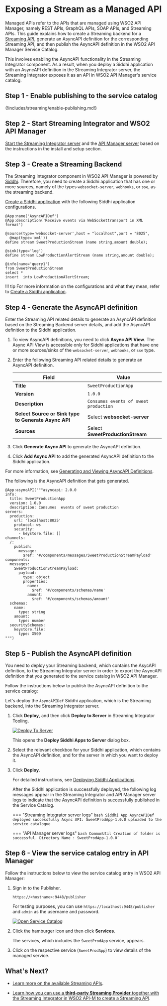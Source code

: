 # Exposing a Stream as a Managed API

Managed APIs refer to the APIs that are managed using WSO2 API Manager, namely REST APIs, GraphQL APIs, SOAP APIs, and Streaming APIs. This guide explains how to create a Streaming backend for a [Streaming API]({{base_path}}/design/create-api/create-streaming-api/streaming-api-overview), generate an AsyncAPI definition for the corresponding Streaming API, and then publish the AsyncAPI definition in the WSO2 API Manager Service Catalog. 

This involves enabling the AsyncAPI functionality in the Streaming Integrator component. As a result, when you deploy a Siddhi application with an AsyncAPI definition in the Streaming Integrator server, the Streaming Integrator exposes it as an API in WSO2 API Manager's service catalog.

## Step 1 - Enable publishing to the service catalog

{!includes/streaming/enable-publishing.md!}
   
## Step 2 - Start Streaming Integrator and WSO2 API Manager

[Start the Streaming Integrator server]({{base_path}}/install-and-setup/install/installing-the-product/running-the-si/#starting-the-si-server) and the [API Manager server]({{base_path}}/install-and-setup/install/installing-the-product/running-the-api-m/) based on the instructions in the install and setup section.

## Step 3 - Create a Streaming Backend

The Streaming Integrator component in WSO2 API Manager is powered by [Siddhi](https://siddhi.io/). Therefore, you need to create a Siddhi application that has one or more sources, namely of the types `websocket-server`, `webhooks`, or `sse`, as the streaming backend.

[Create a Siddhi application]({{base_path}}/develop/streaming-apps/creating-a-siddhi-application/) with the following Siddhi application configurations.

```
@App:name('AsyncAPIDef')
@App:description('Receive events via WebSockettransport in XML format')

@source(type='websocket-server',host = "localhost",port = "8025",
  @map(type='xml'))
define stream SweetProductionStream (name string,amount double);

@sink(type='log')
define stream LowProductionAlertStream (name string,amount double);

@info(name='query1')
from SweetProductionStream 
select * 
insert  into LowProductionAlertStream;   
```

!!! tip
    For more information on the configurations and what they mean, refer to [Create a Siddhi application]({{base_path}}/develop/streaming-apps/creating-a-siddhi-application/).

## Step 4 - Generate the AsyncAPI definition

Enter the Streaming API related details to generate an AsyncAPI definition based on the Streaming Backend server details, and add the AsyncAPI definition to the Siddhi application. 

1. To view AsyncAPI definitions, you need to click **Async API View**. The Async API View is accessible only for Siddhi applications that have one or more sources/sinks of the `websocket-server`, `webhooks`, or `sse` type.

2. Enter the following Streaming API related details to generate an AsyncAPI definition.
      
   | **Field**                                            | **Value**                             |
   |------------------------------------------------------|---------------------------------------|
   | **Title**                                            | `SweetProductionApp`                  |
   | **Version**                                          | `1.0.0`                               |
   | **Description**                                      | `Consumes events of sweet production` |
   | **Select Source or Sink type to Generate Async API** | Select **websocket-server**           |
   | **Sources**                                          | Select **SweetProductionStream**      |

3. Click **Generate Async API** to generate the AsyncAPI definition.

4. Click **Add Async API** to add the generated AsyncAPI definition to the Siddhi application.

For more information, see [Generating and Viewing AsyncAPI Definitions]({{base_path}}/develop/streaming-apps/working-with-the-async-api-view).

The following is the AsyncAPI definition that gets generated.

```
@App:asyncAPI("""asyncapi: 2.0.0
info:
  title: SweetProductionApp
  version: 1.0.0
  description: Consumes  events of sweet production
servers:
  production:
    url: 'localhost:8025'
    protocol: ws
    security:
      - keystore.file: []
channels:
  /:
    publish:
      message:
        $ref: '#/components/messages/SweetProductionStreamPayload'
components:
  messages:
    SweetProductionStreamPayload:
      payload:
        type: object
        properties:
          name:
            $ref: '#/components/schemas/name'
          amount:
            $ref: '#/components/schemas/amount'
  schemas:
    name:
      type: string
    amount:
      type: number
  securitySchemes:
    keystore.file:
      type: X509
""")
```

## Step 5 - Publish the AsyncAPI definition 

You need to deploy your Streaming backend, which contains the AsycAPI definition, to the Streaming Integrator server in order to export the AsyncAPI definition that you generated to the service catalog in WSO2 API Manager.

Follow the instructions below to publish the AsyncAPI definition to the service catalog:

Let's deploy the `AsyncAPIDef` Siddhi application, which is the Streaming backend, into the Streaming Integrator server.

1. Click **Deploy**, and then click **Deploy to Server** in Streaming Integrator Tooling. 

     [![Deploy To Server]({{base_path}}/assets/img/streaming/working-with-async-api/async-api-websocket-deploy-to-server.png)]({{base_path}}/assets/img/streaming/working-with-async-api/async-api-websocket-deploy-to-server.png)

     This opens the **Deploy Siddhi Apps to Server** dialog box. 

2. Select the relevant checkbox for your Siddhi application, which contains the AsyncAPI definition, and for the server in which you want to deploy it. 

3. Click **Deploy**. 

     For detailed instructions, see [Deploying Siddhi Applications]({{base_path}}/develop/streaming-apps/deploying-streaming-applications).

     After the Siddhi application is successfully deployed, the following log messages appear in the Streaming Integrator and API Manager server logs to indicate that the AsyncAPI definition is successfully published in the Service Catalog.

    === "Streaming Integrator server logs"
        ```bash
        Siddhi App AsyncAPIDef deployed successfully
        Async API: SweetProdApp-1.0.0 uploaded to the service catalogue
        ```

    === "API Manager server logs"
        ```bash
        CommonUtil Creation of folder is successful. Directory Name : SweetProdApp-1.0.0`
        ```
  
## Step 6 - View the service catalog entry in API Manager

Follow the instructions below to view the service catalog entry in WSO2 API Manager:

1. Sign in to the Publisher.

     `https://<hostname>:9448/publisher`
     
     For testing purposes, you can use `https://localhost:9448/publisher` and `admin` as the username and password.

     [![Open Service Catalog]({{base_path}}/assets/img/integrate/tutorials/service-catalog/open-service-catalog.png)]({{base_path}}/assets/img/integrate/tutorials/service-catalog/open-service-catalog.png)
     
2. Click the hamburger icon and then click **Services**.

     The services, which includes the `SweetProdApp` service, appears.

3. Click on the respective service (`SweetProdApp`) to view details of the managed service.
   
## What's Next?

- [Learn more on the available Streaming APIs]({{base_path}}/design/create-api/create-streaming-api/streaming-api-overview). 

- [Learn how you can use a **third-party Streaming Provider** together with the Streaming Integrator in WSO2 API-M to create a Streaming API]({{base_path}}/get-started/streaming-quick-start-guide/).
